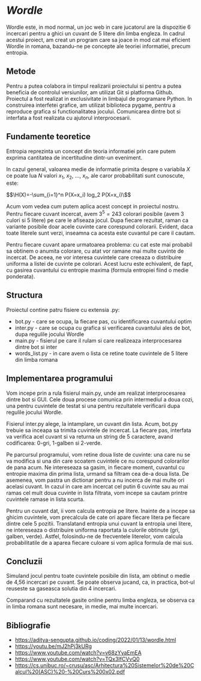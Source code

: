 # _**Wordle**_

Wordle este, in mod normal, un joc web in care jucatorul are la dispozitie 6 incercari pentru a ghici un cuvant de 5 litere din limba engleza. In cadrul acestui proiect, am creat un program care sa joace in mod cat mai eficient Wordle in romana, bazandu-ne pe concepte ale teoriei informatiei, precum entropia.

## **Metode**

Pentru a putea colabora in timpul realizarii proiectului si pentru a putea beneficia de controlul versiunilor, am utilizat Git si platforma Github. 
Proiectul a fost realizat in exclusivitate in limbajul de programare Python.
In construirea interfetei grafice, am utilizat biblioteca pygame, pentru a reproduce grafica si functionalitatea jocului.
Comunicarea dintre bot si interfata a fost realizata cu ajutorul interprocesarii.

## **Fundamente teoretice**

Entropia reprezinta un concept din teoria informatiei prin care putem exprima cantitatea de incertitudine dintr-un eveniment.

In cazul general, valoarea medie de informatie primita despre o variabila $X$ ce poate lua $N$ valori $x_1$, $x_2$, ..., $x_n$, ale caror probabilitati sunt cunoscute, este:

$$\H(X)=-\sum_{i=1}^n P(X=x_i) log_2 P(X=x_i)\$$

Acum vom vedea cum putem aplica acest concept in proiectul nostru. Pentru fiecare cuvant incercat, avem $3^5=243$ colorari posibile (avem $3$ culori si $5$ litere) pe care le afiseaza jocul. Dupa fiecare rezultat, raman ca variante posibile doar acele cuvinte care corespund colorarii. Evident, daca toate literele sunt verzi, inseamna ca acesta este cuvantul pe care il cautam.

Pentru fiecare cuvant apare urmatoarea problema: cu cat este mai probabil sa obtinem o anumita colorare, cu atat vor ramane mai multe cuvinte de incercat. De aceea, ne vor interesa cuvintele care creeaza o distribuire uniforma a listei de cuvinte pe colorari. Acest lucru este echivalent, de fapt, cu gasirea cuvantului cu entropie maxima (formula entropiei fiind o medie ponderata).


## **Structura**

Proiectul contine patru fisiere cu extensia .py:
* bot.py - care se ocupa, la fiecare pas, cu identificarea cuvantului optim
* inter.py - care se ocupa cu grafica si verificarea cuvantului ales de bot, dupa regulile jocului Wordle
* main.py - fisierul pe care il rulam si care realizeaza interprocesarea dintre bot si inter
* words_list.py - in care avem o lista ce retine toate cuvintele de 5 litere din limba romana

## **Implementarea programului**

Vom incepe prin a rula fisierul main.py, unde am realizat interprocesarea dintre bot si GUI. Cele doua procese comunica prin intermediul a doua cozi, una pentru cuvintele de testat si una pentru rezultatele verificarii dupa regulile jocului Wordle.

Fisierul inter.py alege, la intamplare, un cuvant din lista. Acum, bot.py trebuie sa inceapa sa trimita cuvintele de incercat. La fiecare pas, interfata va verifica acel cuvant si va returna un string de 5 caractere, avand codificarea: 0-gri, 1-galben si 2-verde.

Pe parcursul programului, vom retine doua liste de cuvinte: una care nu se va modifica si una din care scoatem cuvintele ce nu corespund colorarilor de pana acum. Ne intereseaza sa gasim, in fiecare moment, cuvantul cu entropie maxima din prima lista, urmand sa filtram cea de-a doua lista. De asemenea, vom pastra un dictionar pentru a nu incerca de mai multe ori acelasi cuvant. In cazul in care am incercat cel putin 6 cuvinte sau au mai ramas cel mult doua cuvinte in lista filtrata, vom incepe sa cautam printre cuvintele ramase in lista scurta.

Pentru un cuvant dat, ii vom calcula entropia pe litere. Inainte de a incepe sa ghicim cuvintele, vom precalcula de cate ori apare fiecare litera pe fiecare dintre cele 5 pozitii. Translatand entropia unui cuvant la entropia unei litere, ne intereseaza o distribuire uniforma raportata la  culorile obtinute (gri, galben, verde). Astfel, folosindu-ne de frecventele literelor, vom calcula probabilitatile de a aparea fiecare culoare si vom aplica formula de mai sus.  

## **Concluzii**

Simuland jocul pentru toate cuvintele posibile din lista, am obtinut o medie de 4,56 incercari pe cuvant. Se poate observa jucand, ca, in practica, bot-ul reuseste sa gaseasca solutia din 4 incercari.

Comparand cu rezultatele gasite online pentru limba engleza, se observa ca in limba romana sunt necesare, in medie, mai multe incercari.


## **Bibliografie**
* https://aditya-sengupta.github.io/coding/2022/01/13/wordle.html
* https://youtu.be/mJ2hPj3kURg
* https://www.youtube.com/watch?v=v68zYyaEmEA
* https://www.youtube.com/watch?v=TQx3IfCVvQ0
* https://cs.unibuc.ro/~crusu/asc/Arhitectura%20Sistemelor%20de%20Calcul%20(ASC)%20-%20Curs%200x02.pdf